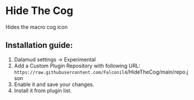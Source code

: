 # Hide The Cog
Hides the macro cog icon

## Installation guide:
1. Dalamud settings -> Experimental
2. Add a Custom Plugin Repository with following URL: `https://raw.githubusercontent.com/Falconil4`/HideTheCog/main/repo.json
3. Enable it and save your changes.
4. Install it from plugin list.
